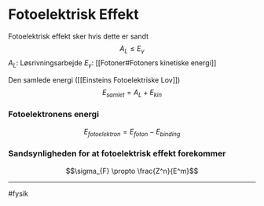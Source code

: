 # Fotoelektrisk Effekt
Fotoelektrisk effekt sker hvis dette er sandt
$$A_L \le E_{\gamma}$$
$A_L$: Løsrivningsarbejde
$E_{\gamma}$: [[Fotoner#Fotoners kinetiske energi]]

Den samlede energi ([[Einsteins Fotoelektriske Lov]])
$$E_{samlet}=A_L+E_{kin}$$

### Fotoelektronens energi
$$E_{fotoelektron}=E_{foton} - E_{binding}$$
### Sandsynligheden for at fotoelektrisk effekt forekommer
$$\sigma_{F} \propto \frac{Z^n}{E^m}$$


---
#fysik 